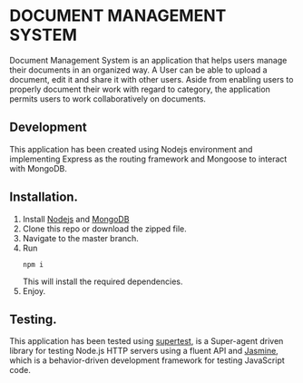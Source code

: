 DOCUMENT MANAGEMENT SYSTEM
==========================

Document Management System is an application that helps users manage their documents in an organized way. A User can be able to upload a document, edit it and share it with other users. Aside from enabling users to properly document their work with regard to category, the application permits users to work collaboratively on documents.

Development
-----------
This application has been created using Nodejs environment and implementing Express as the routing framework and Mongoose to interact with MongoDB.

Installation.
-------------
1. Install [Nodejs](www.nodejs.org) and [MongoDB](www.mongodb.org)
2. Clone this repo or download the zipped file.
3. Navigate to the master branch.
4. Run
    ```
    npm i

    ```
    This will install the required dependencies.
5. Enjoy.

Testing.
--------
This application has been tested using [supertest](https://www.npmjs.com/package/supertest), is a Super-agent driven library for testing Node.js HTTP servers using a fluent API and [Jasmine](http://jasmine.github.io/2.0/introduction.html), which is a behavior-driven development framework for testing JavaScript code.
